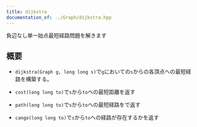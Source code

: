 ```yaml
---
title: dijkstra
documentation_of: ../Graph/dijkstra.hpp
---
```

負辺なし単一始点最短経路問題を解きます

## 概要

* `dijkstra(Graph g, long long s)`で`g`においての`s`からの各頂点への最短経路を構築する。

* `cost(long long to)`で`s`から`to`への最短距離を返す

* `path(long long to)`で`s`から`to`への最短経路をで返す

* `cango(long long to)`で`s`から`to`への経路が存在するかを返す
